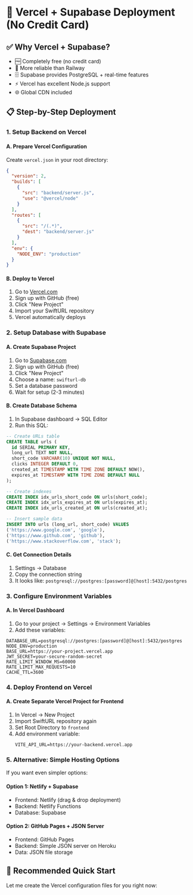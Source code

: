 # 🚀 Vercel + Supabase Deployment (No Credit Card)

## ✅ **Why Vercel + Supabase?**
- 🆓 Completely free (no credit card)
- 🔄 More reliable than Railway
- 🗄️ Supabase provides PostgreSQL + real-time features
- ⚡ Vercel has excellent Node.js support
- 🌐 Global CDN included

## 📋 **Step-by-Step Deployment**

### 1. **Setup Backend on Vercel**

#### A. Prepare Vercel Configuration
Create `vercel.json` in your root directory:

```json
{
  "version": 2,
  "builds": [
    {
      "src": "backend/server.js",
      "use": "@vercel/node"
    }
  ],
  "routes": [
    {
      "src": "/(.*)",
      "dest": "backend/server.js"
    }
  ],
  "env": {
    "NODE_ENV": "production"
  }
}
```

#### B. Deploy to Vercel
1. Go to [Vercel.com](https://vercel.com)
2. Sign up with GitHub (free)
3. Click "New Project"
4. Import your SwiftURL repository
5. Vercel automatically deploys

### 2. **Setup Database with Supabase**

#### A. Create Supabase Project
1. Go to [Supabase.com](https://supabase.com)
2. Sign up with GitHub (free)
3. Click "New Project"
4. Choose a name: `swifturl-db`
5. Set a database password
6. Wait for setup (2-3 minutes)

#### B. Create Database Schema
1. In Supabase dashboard → SQL Editor
2. Run this SQL:

```sql
-- Create URLs table
CREATE TABLE urls (
  id SERIAL PRIMARY KEY,
  long_url TEXT NOT NULL,
  short_code VARCHAR(10) UNIQUE NOT NULL,
  clicks INTEGER DEFAULT 0,
  created_at TIMESTAMP WITH TIME ZONE DEFAULT NOW(),
  expires_at TIMESTAMP WITH TIME ZONE DEFAULT NULL
);

-- Create indexes
CREATE INDEX idx_urls_short_code ON urls(short_code);
CREATE INDEX idx_urls_expires_at ON urls(expires_at);
CREATE INDEX idx_urls_created_at ON urls(created_at);

-- Insert sample data
INSERT INTO urls (long_url, short_code) VALUES 
('https://www.google.com', 'google'),
('https://www.github.com', 'github'),
('https://www.stackoverflow.com', 'stack');
```

#### C. Get Connection Details
1. Settings → Database
2. Copy the connection string
3. It looks like: `postgresql://postgres:[password]@[host]:5432/postgres`

### 3. **Configure Environment Variables**

#### A. In Vercel Dashboard
1. Go to your project → Settings → Environment Variables
2. Add these variables:

```
DATABASE_URL=postgresql://postgres:[password]@[host]:5432/postgres
NODE_ENV=production
BASE_URL=https://your-project.vercel.app
JWT_SECRET=your-secure-random-secret
RATE_LIMIT_WINDOW_MS=60000
RATE_LIMIT_MAX_REQUESTS=10
CACHE_TTL=3600
```

### 4. **Deploy Frontend on Vercel**

#### A. Create Separate Vercel Project for Frontend
1. In Vercel → New Project
2. Import SwiftURL repository again
3. Set Root Directory to `frontend`
4. Add environment variable:
   ```
   VITE_API_URL=https://your-backend.vercel.app
   ```

### 5. **Alternative: Simple Hosting Options**

If you want even simpler options:

#### **Option 1: Netlify + Supabase**
- Frontend: Netlify (drag & drop deployment)
- Backend: Netlify Functions
- Database: Supabase

#### **Option 2: GitHub Pages + JSON Server**
- Frontend: GitHub Pages
- Backend: Simple JSON server on Heroku
- Data: JSON file storage

## 🎯 **Recommended Quick Start**

Let me create the Vercel configuration files for you right now:
